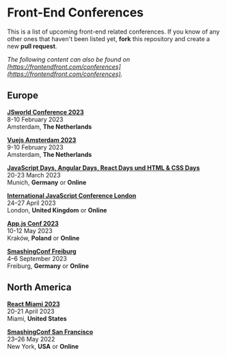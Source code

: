 # Front-End Conferences

This is a list of upcoming front-end related conferences. If you know of any other ones that haven't been listed yet, **fork** this repository and create a new **pull request**.

*The following content can also be found on [https://frontendfront.com/conferences](https://frontendfront.com/conferences).*

## Europe

[**JSworld Conference 2023**](https://jsworldconference.com)  
8-10 February 2023  
Amsterdam, **The Netherlands**

[**Vuejs Amsterdam 2023**](https://vuejs.amsterdam)  
9-10 February 2023  
Amsterdam, **The Netherlands**

[**JavaScript Days, Angular Days, React Days und HTML & CSS Days**](https://javascript-days.de/muenchen/)  
20-23 March 2023  
Munich, **Germany** or **Online**

[**International JavaScript Conference London**](https://javascript-conference.com/london)  
24–27 April 2023  
London, **United Kingdom** or **Online**

[**App.js Conf 2023**](https://appjs.co/)  
10-12 May 2023  
Kraków, **Poland** or **Online**

[**SmashingConf Freiburg**](https://smashingconf.com/freiburg-2023/)  
4–6 September 2023  
Freiburg, **Germany** or **Online**


## North America

[**React Miami 2023**](https://reactmiami.com)  
20-21 April 2023  
Miami, **United States**

[**SmashingConf San Francisco**](https://smashingconf.com/sf-2023/)  
23–26 May 2022  
New York, **USA** or **Online**
